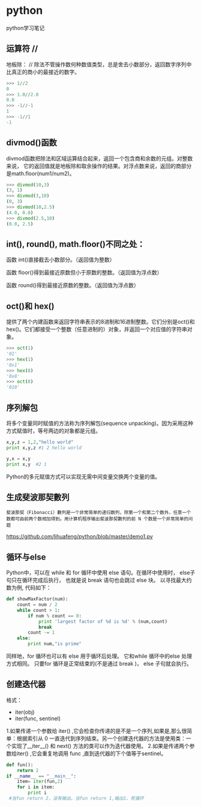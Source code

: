 # python
python学习笔记

运算符 //
---
地板除： // 除法不管操作数何种数值类型，总是舍去小数部分，返回数字序列中比真正的商小的最接近的数字。
```python
>>> 1//2
0
>>> 1.0//2.0
0.0
>>> -1//-1
1
>>> -1//1
-1
```
divmod()函数
---
 divmod函数把除法和区域运算结合起来，返回一个包含商和余数的元组。对整数来说， 它的返回值就是地板除和取余操作的结果。对浮点数来说，返回的商部分是math.floor(num1/num2)。
 ```python
 >>> divmod(10,3)
(3, 1)
>>> divmod(3,10)
(0, 3)
>>> divmod(10,2.5)
(4.0, 0.0)
>>> divmod(2.5,10)
(0.0, 2.5)
 ```

int(), round(), math.floor()不同之处：
---

函数 int()直接截去小数部分。（返回值为整数）

函数 floor()得到最接近原数但小于原数的整数。（返回值为浮点数）

函数 round()得到最接近原数的整数。（返回值为浮点数）

oct()和 hex()
---
提供了两个内建函数来返回字符串表示的8进制和16进制整数。它们分别是oct()和 hex()。它们都接受一个整数（任意进制的）对象，并返回一个对应值的字符串对象。
```python
>>> oct(1)
'01'
>>> hex(1)
'0x1'
>>> hex(8)
'0x8'
>>> oct(8)
'010'
```
序列解包
---
将多个变量同时赋值的方法称为序列解包(sequence unpacking)。因为采用这种方式赋值时，等号两边的对象都是元组。
```python
x,y,z = 1,2,"hello world"
print x,y,z #1 2 hello world

y,x = x,y
print x,y  #2 1
```
 Python的多元赋值方式可以实现无需中间变量交换两个变量的值。

生成斐波那契數列
---
    斐波那契（Fibonacci）數列是一个非常简单的递归数列，除第一个和第二个数外，任意一个数都可由前两个数相加得到。用计算机程序输出斐波那契數列的前 N 个数是一个非常简单的问题
https://github.com/lihuafeng/python/blob/master/demo1.py

循环与else
---
Python中，可以在 while 和 for 循环中使用 else 语句。在循环中使用时， else子句只在循环完成后执行， 也就是说 break 语句也会跳过 else 块。
以寻找最大约数为例, 代码如下：
```python
def showMaxFactor(num):
    count = num / 2
    while count > 1:
        if num % count == 0:
            print 'largest factor of %d is %d' % (num,count)
            break
        count -= 1
    else:
        print num,"is prime"
```
同样地，for 循环也可以有 else 用于循环后处理。 它和while 循环中的else 处理方式相同。 只要for 循环是正常结束的(不是通过 break )， else 子句就会执行。

创建迭代器
---
格式：
* iter(obj)
* iter(func,  sentinel)

1.如果传递一个参数给 iter() ,它会检查你传递的是不是一个序列,如果是,那么很简单：根据索引从 0 一直迭代到序列结束。另一个创建迭代器的方法是使用类：一个实现了__iter__() 和 next() 方法的类可以作为迭代器使用。 
2.如果是传递两个参数给iter() ,它会重复地调用 func ,直到迭代器的下个值等于sentinel。
```python
def fun():
    return 2
if __name__ == "__main__":
    item= iter(fun,2)
    for i in item:
        print i
 #当fun return 2，没有输出。当fun return 1,输出1，死循环
```
